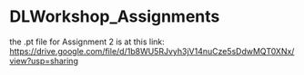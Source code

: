 # DLWorkshop_Assignments

the .pt file for Assignment 2 is at this link: https://drive.google.com/file/d/1b8WU5RJvyh3jV14nuCze5sDdwMQT0XNx/view?usp=sharing
